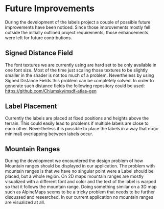 # Future Improvements
During the development of the labels project a couple of possible future improvements have been noticed. Since those improvements mostly fell outside the initially outlined project requirements, those enhancements were left for future contributions.
## Signed Distance Field
The font textures we are currently using are hard set to be only available in one font size. Most of the time just scaling those textures to be slightly smaller in the shader is not too much of a problem. Nevertheless by using Signed Distance Fields this problem can be completely solved. In order to generate such distance fields the following repository could be used: https://github.com/Chlumsky/msdf-atlas-gen
## Label Placement
Currently the labels are placed at fixed positions and heights above the terrain. This could easily lead to problems if multiple labels are close to each other. Nevertheless it is possible to place the labels in a way that no(or minimal) overlapping between labels occur.
## Mountain Ranges
During the development we encountered the design problem of how Mountain ranges should be displayed in our application. The problem with mountain ranges is that we have no singular point were a Label should be placed, but a whole region. On 2D maps mountain ranges are mostly visualized with a different font and color and the text of the label is warped so that it follows the mountain range. Doing something similar on a 3D map such as AlpineMaps seems to be a tricky problem that needs to be further discussed and researched. In our current application no mountain ranges are visualized at all.

